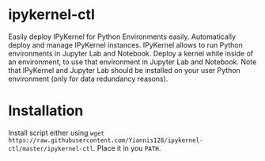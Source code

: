 # ipykernel-ctl

Easily deploy IPyKernel for Python Environments easily. Automatically deploy and manage IPyKernel instances. IPyKernel allows to run Python environments in Jupyter Lab and Notebook. Deploy a kernel while inside of an environment, to use that environment in Jupyter Lab and Notebook. Note that IPyKernel and Jupyter Lab should be installed on your user Python environment (only for data redundancy reasons).

# Installation

Install script either using `wget https://raw.githubusercontent.com/Yiannis128/ipykernel-ctl/master/ipykernel-ctl`. Place it in you `PATH`.

